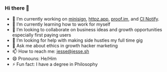 ### Hi there 👋

- 🔭 I’m currently working on [minisign](https://github.com/jshawl/minisign), [httpz.app](https://httpz.app/), [proof.im](https://proof.im/), and [CI Notify](https://www.cinotify.cc/).
- 🌱 I’m currently learning how to work for myself
- 👯 I’m looking to collaborate on business ideas and growth opportunities especially first paying users
- 🤔 I’m looking for help with making side hustles my full time gig
- 💬 Ask me about ethics in growth hacker marketing
- 📫 How to reach me: jesse@jesse.sh
- 😄 Pronouns: He/Him
- ⚡ Fun fact: I have a degree in Philosophy

